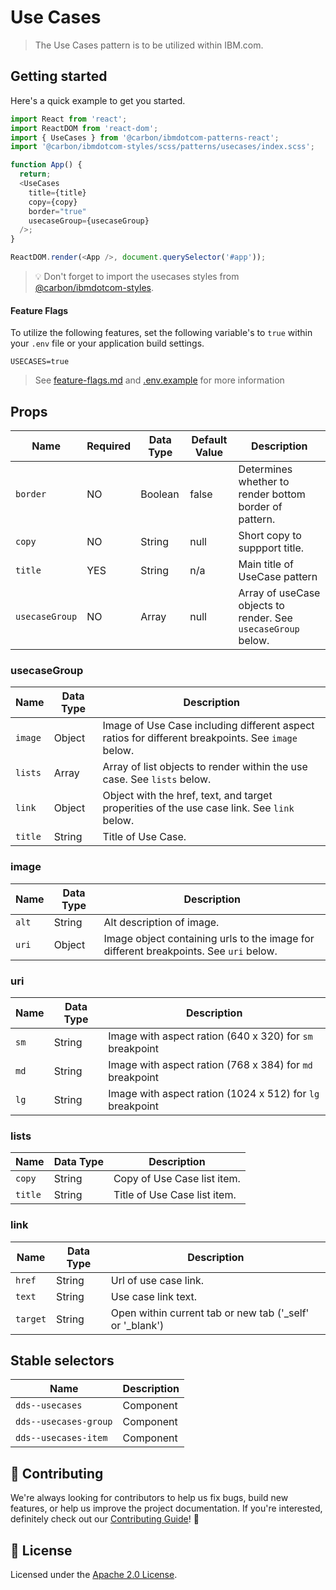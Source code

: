 # Use Cases

> The Use Cases pattern is to be utilized within IBM.com.

## Getting started

Here's a quick example to get you started.

```javascript
import React from 'react';
import ReactDOM from 'react-dom';
import { UseCases } from '@carbon/ibmdotcom-patterns-react';
import '@carbon/ibmdotcom-styles/scss/patterns/usecases/index.scss';

function App() {
  return;
  <UseCases
    title={title}
    copy={copy}
    border="true"
    usecaseGroup={usecaseGroup}
  />;
}

ReactDOM.render(<App />, document.querySelector('#app'));
```

> 💡 Don't forget to import the usecases styles from
> [@carbon/ibmdotcom-styles](https://github.com/carbon-design-system/ibm-dotcom-library/blob/master/packages/styles).

#### Feature Flags

To utilize the following features, set the following variable's to `true` within
your `.env` file or your application build settings.

```
USECASES=true
```

> See
> [feature-flags.md](https://github.com/carbon-design-system/ibm-dotcom-library/blob/master/packages/patterns-react/docs/feature-flags.md)
> and
> [.env.example](https://github.com/carbon-design-system/ibm-dotcom-library/blob/master/packages/patterns-react/.env.example)
> for more information

## Props

| Name           | Required | Data Type | Default Value | Description                                                   |
| -------------- | -------- | --------- | ------------- | ------------------------------------------------------------- |
| `border`       | NO       | Boolean   | false         | Determines whether to render bottom border of pattern.        |
| `copy`         | NO       | String    | null          | Short copy to suppport title.                                 |
| `title`        | YES      | String    | n/a           | Main title of UseCase pattern                                 |
| `usecaseGroup` | NO       | Array     | null          | Array of useCase objects to render. See `usecaseGroup` below. |

### usecaseGroup

| Name    | Data Type | Description                                                                                       |
| ------- | --------- | ------------------------------------------------------------------------------------------------- |
| `image` | Object    | Image of Use Case including different aspect ratios for different breakpoints. See `image` below. |
| `lists` | Array     | Array of list objects to render within the use case. See `lists` below.                           |
| `link`  | Object    | Object with the href, text, and target properities of the use case link. See `link` below.        |
| `title` | String    | Title of Use Case.                                                                                |

### image

| Name  | Data Type | Description                                                                           |
| ----- | --------- | ------------------------------------------------------------------------------------- |
| `alt` | String    | Alt description of image.                                                             |
| `uri` | Object    | Image object containing urls to the image for different breakpoints. See `uri` below. |

### uri

| Name | Data Type | Description                                               |
| ---- | --------- | --------------------------------------------------------- |
| `sm` | String    | Image with aspect ration (640 x 320) for `sm` breakpoint  |
| `md` | String    | Image with aspect ration (768 x 384) for `md` breakpoint  |
| `lg` | String    | Image with aspect ration (1024 x 512) for `lg` breakpoint |

### lists

| Name    | Data Type | Description                  |
| ------- | --------- | ---------------------------- |
| `copy`  | String    | Copy of Use Case list item.  |
| `title` | String    | Title of Use Case list item. |

### link

| Name     | Data Type | Description                                                |
| -------- | --------- | ---------------------------------------------------------- |
| `href`   | String    | Url of use case link.                                      |
| `text`   | String    | Use case link text.                                        |
| `target` | String    | Open within current tab or new tab ('\_self' or '\_blank') |

## Stable selectors

| Name                  | Description |
| --------------------- | ----------- |
| `dds--usecases`       | Component   |
| `dds--usecases-group` | Component   |
| `dds--usecases-item`  | Component   |

## 🙌 Contributing

We're always looking for contributors to help us fix bugs, build new features,
or help us improve the project documentation. If you're interested, definitely
check out our
[Contributing Guide](https://github.com/carbon-design-system/ibm-dotcom-library/blob/master/.github/CONTRIBUTING.md)!
👀

## 📝 License

Licensed under the
[Apache 2.0 License](https://github.com/carbon-design-system/ibm-dotcom-library/blob/master/LICENSE).
